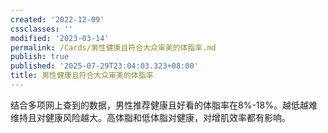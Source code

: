 ```yaml
---
created: '2022-12-09'
cssclasses: ''
modified: '2023-03-14'
permalink: /Cards/男性健康且符合大众审美的体脂率.md
publish: true
published: '2025-07-29T23:04:03.323+08:00'
title: 男性健康且符合大众审美的体脂率
---
```

结合多项网上查到的数据，男性推荐健康且好看的体脂率在8%-18%。越低越难维持且对健康风险越大。高体脂和低体脂对健康，对增肌效率都有影响。